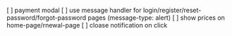 [ ] payment modal
[ ] use message handler for login/register/reset-password/forgot-password pages (message-type: alert)
[ ] show prices on home-page/rnewal-page
[ ] cloase notification on click